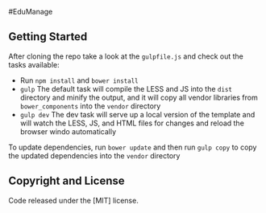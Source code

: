 #EduManage

## Getting Started
After cloning the repo take a look at the `gulpfile.js` and check out the tasks available:
* Run `npm install` and `bower install`
* `gulp` The default task will compile the LESS and JS into the `dist` directory and minify the output, and it will copy all vendor libraries from `bower_components` into the `vendor` directory
* `gulp dev` The dev task will serve up a local version of the template and will watch the LESS, JS, and HTML files for changes and reload the browser windo automatically

To update dependencies, run `bower update` and then run `gulp copy` to copy the updated dependencies into the `vendor` directory

## Copyright and License
Code released under the [MIT] license.